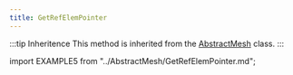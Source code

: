 ```yaml
---
title: GetRefElemPointer
---
```


:::tip Inheritence
This method is inherited from the [AbstractMesh](../AbstractMesh/AbstractMesh_.md) class.
:::

import EXAMPLE5 from "../AbstractMesh/GetRefElemPointer.md";

<EXAMPLE5 />
